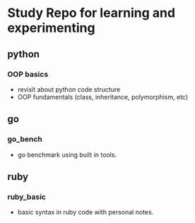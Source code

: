 # Study Repo for learning and experimenting

## python
### OOP basics
- revisit about python code structure
- OOP fundamentals (class, inheritance, polymorphism, etc)

## go
### go_bench
- go benchmark using built in tools.

## ruby
### ruby_basic
- basic syntax in ruby code with personal notes.

